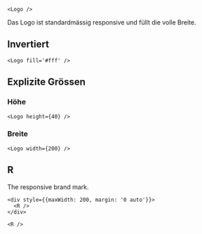 ```react
<Logo />
```

Das Logo ist standardmässig responsive und füllt die volle Breite.

## Invertiert

```react|dark
<Logo fill='#fff' />
```

## Explizite Grössen

### Höhe

```react
<Logo height={40} />
```

### Breite

```react
<Logo width={200} />
```

## R

The responsive brand mark.

```react
<div style={{maxWidth: 200, margin: '0 auto'}}>
  <R />
</div>
```

```react
<R />
```